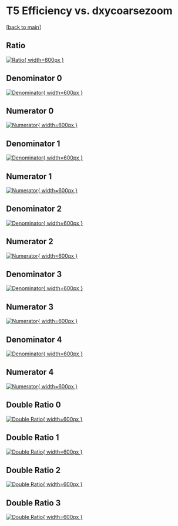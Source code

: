 # T5 Efficiency vs. dxycoarsezoom

[[back to main](./)]



## Ratio

[![Ratio](../mtv/var/T5_xtr_11_0_eff_dxycoarsezoom.png){ width=600px }](../mtv/var/T5_xtr_11_0_eff_dxycoarsezoom.pdf)

## Denominator 0

[![Denominator](../mtv/den/T5_xtr_11_0_eff_dxycoarsezoom_den0.png){ width=600px }](../mtv/den/T5_xtr_11_0_eff_dxycoarsezoom_den0.pdf)

## Numerator 0

[![Numerator](../mtv/num/T5_xtr_11_0_eff_dxycoarsezoom_num0.png){ width=600px }](../mtv/num/T5_xtr_11_0_eff_dxycoarsezoom_num0.pdf)

## Denominator 1

[![Denominator](../mtv/den/T5_xtr_11_0_eff_dxycoarsezoom_den1.png){ width=600px }](../mtv/den/T5_xtr_11_0_eff_dxycoarsezoom_den1.pdf)

## Numerator 1

[![Numerator](../mtv/num/T5_xtr_11_0_eff_dxycoarsezoom_num1.png){ width=600px }](../mtv/num/T5_xtr_11_0_eff_dxycoarsezoom_num1.pdf)

## Denominator 2

[![Denominator](../mtv/den/T5_xtr_11_0_eff_dxycoarsezoom_den2.png){ width=600px }](../mtv/den/T5_xtr_11_0_eff_dxycoarsezoom_den2.pdf)

## Numerator 2

[![Numerator](../mtv/num/T5_xtr_11_0_eff_dxycoarsezoom_num2.png){ width=600px }](../mtv/num/T5_xtr_11_0_eff_dxycoarsezoom_num2.pdf)

## Denominator 3

[![Denominator](../mtv/den/T5_xtr_11_0_eff_dxycoarsezoom_den3.png){ width=600px }](../mtv/den/T5_xtr_11_0_eff_dxycoarsezoom_den3.pdf)

## Numerator 3

[![Numerator](../mtv/num/T5_xtr_11_0_eff_dxycoarsezoom_num3.png){ width=600px }](../mtv/num/T5_xtr_11_0_eff_dxycoarsezoom_num3.pdf)

## Denominator 4

[![Denominator](../mtv/den/T5_xtr_11_0_eff_dxycoarsezoom_den4.png){ width=600px }](../mtv/den/T5_xtr_11_0_eff_dxycoarsezoom_den4.pdf)

## Numerator 4

[![Numerator](../mtv/num/T5_xtr_11_0_eff_dxycoarsezoom_num4.png){ width=600px }](../mtv/num/T5_xtr_11_0_eff_dxycoarsezoom_num4.pdf)

## Double Ratio 0

[![Double Ratio](../mtv/ratio/T5_xtr_11_0_eff_dxycoarsezoom_ratio0.png){ width=600px }](../mtv/ratio/T5_xtr_11_0_eff_dxycoarsezoom_ratio0.pdf)

## Double Ratio 1

[![Double Ratio](../mtv/ratio/T5_xtr_11_0_eff_dxycoarsezoom_ratio1.png){ width=600px }](../mtv/ratio/T5_xtr_11_0_eff_dxycoarsezoom_ratio1.pdf)

## Double Ratio 2

[![Double Ratio](../mtv/ratio/T5_xtr_11_0_eff_dxycoarsezoom_ratio2.png){ width=600px }](../mtv/ratio/T5_xtr_11_0_eff_dxycoarsezoom_ratio2.pdf)

## Double Ratio 3

[![Double Ratio](../mtv/ratio/T5_xtr_11_0_eff_dxycoarsezoom_ratio3.png){ width=600px }](../mtv/ratio/T5_xtr_11_0_eff_dxycoarsezoom_ratio3.pdf)

